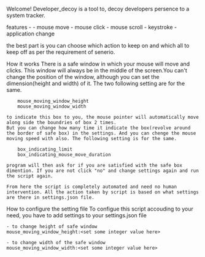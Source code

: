 Welcome! Developer_decoy is a tool to, decoy developers persence to a system tracker.

features - 
    - mouse move
    - mouse click
    - mouse scroll
    - keystroke
    - application change

the best part is you can choose which action to keep on and which all to keep off as per the requirement of senerio.

How it works
    There is a safe window in which your mouse will move and clicks. This window will always be in the middle of the screen.You can't change the position of the window, although you can set the dimension(height and width) of it. The two following setting are for the same.

        mouse_moving_window_height
        mouse_moving_window_width

    to indicate this box to you, the mouse pointer will automatically move along side the boundries of box 2 times.
    But you can change how many time it indicate the box(revolve around the border of safe box) in the settings. And you can chenge the mouse moving speed with also. The following setting is for the same.

        box_indicating_limit
        box_indicating_mouse_move_duration

    program will then ask for if you are satisfied with the safe box dimention. If you are not click "no" and change settings again and run the script again.

    From here the script is completely automated and need no human intervention. All the action taken by script is based on what settings are there in settings.json file.
        

How to configure the setting file
    To configue this script accouding to your need, you have to add settings to your settings.json file 

    - to change height of safe window
    mouse_moving_window_height:<set some integer value here>

    - to change width of the safe window
    mouse_moving_window_width:<set some integer value here>
    


